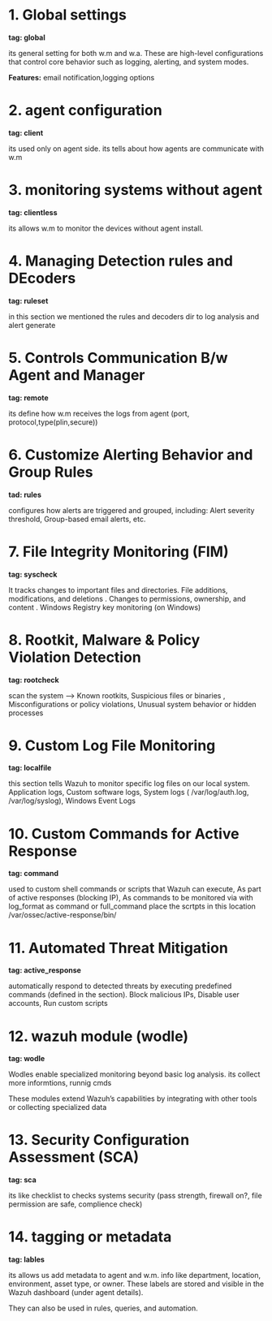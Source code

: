 
# 1. Global settings
 **tag: global**
 
 its general setting for both w.m and w.a. These are high-level configurations that control core behavior such as logging, alerting, and system modes.
 
**Features:**
 email notification,logging options

 # 2. agent configuration
**tag: client** 

its used only on agent side. its tells about how agents are communicate with w.m

# 3. monitoring systems without agent 
**tag: clientless** 

its allows w.m to monitor the devices without agent install.

# 4. Managing Detection rules and DEcoders
**tag: ruleset** 

in this section we mentioned the rules and decoders dir to log analysis and alert generate

# 5. Controls Communication B/w Agent and Manager
**tag: remote**

its define how w.m receives the logs from agent (port, protocol,type(plin,secure))
# 6. Customize Alerting Behavior and Group Rules
**tad: rules**

configures how alerts are triggered and grouped, including: Alert severity threshold, Group-based email alerts, etc.
# 7. File Integrity Monitoring (FIM)
**tag: syscheck**

It tracks changes to important files and directories. File additions, modifications, and deletions . Changes to permissions, ownership, and content . Windows Registry key monitoring (on Windows)
# 8. Rootkit, Malware & Policy Violation Detection
**tag: rootcheck**

scan the system --> Known rootkits, Suspicious files or binaries , Misconfigurations or policy violations, Unusual system behavior or hidden processes
# 9. Custom Log File Monitoring
**tag: localfile**

this section tells Wazuh to monitor specific log files on our local system. Application logs, Custom software logs, System logs ( /var/log/auth.log, /var/log/syslog), Windows Event Logs 
# 10. Custom Commands for Active Response
**tag: command**

used to custom shell commands or scripts that Wazuh can execute, As part of active responses (blocking IP), As commands to be monitored via **<localfile>** with log_format as command or full_command
place the scrtpts in this location /var/ossec/active-response/bin/

# 11. Automated Threat Mitigation
**tag: active_response**

 automatically respond to detected threats by executing predefined commands (defined in the **<command>** section). Block malicious IPs, Disable user accounts, Run custom scripts

 # 12. wazuh module (wodle)
 **tag: wodle**

 Wodles enable specialized monitoring beyond basic log analysis. its collect more informtions, runnig cmds

 These modules extend Wazuh’s capabilities by integrating with other tools or collecting specialized data

 # 13. Security Configuration Assessment (SCA)
 **tag: sca**

 its like checklist to checks systems security (pass strength, firewall on?, file permission are safe, complience check)

 # 14. tagging or metadata
 **tag: lables**

 its allows us add metadata to agent and w.m. info like department, location, environment, asset type, or owner. These labels are stored and visible in the Wazuh dashboard (under agent details).

They can also be used in rules, queries, and automation.


